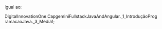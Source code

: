 Igual ao:

DigitalInnovationOne.CapgeminiFullstackJavaAndAngular._1_IntroduçãoProgramacaoJava._3_Media1;